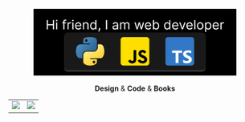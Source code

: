 <p align="center"><img src="https://github.com/MindBreakerGM/MindBreakerGM/blob/main/greeting.png" width="80%"/></p>
<p align="middle">
  <b>Design</b> & <b>Code</b> & <b>Books</b>
</p>
<p align="middle">
  <table>
      <tr>
        <td>
          <img  style="max-width: 100%;" src="https://github-readme-stats.vercel.app/api?username=MindBreakerGM&show_icons=true&hide_border=true&theme=aura_dark"/>
          </td>
          <td>
            <img  style="max-width: 100%;" src="https://github-readme-stats.vercel.app/api/top-langs/?username=MindBreakerGM"/>
          </td>
      </tr>
  </table>
<p>
